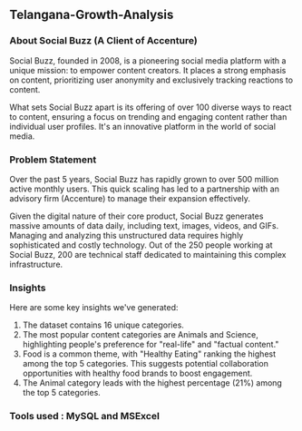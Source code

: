 ##  Telangana-Growth-Analysis

### **About Social Buzz (A Client of Accenture)**

Social Buzz, founded in 2008, is a pioneering social media platform with a unique mission: to empower content creators. It places a strong emphasis on content, prioritizing user anonymity and exclusively tracking reactions to content.

What sets Social Buzz apart is its offering of over 100 diverse ways to react to content, ensuring a focus on trending and engaging content rather than individual user profiles. It's an innovative platform in the world of social media.


### **Problem Statement**

Over the past 5 years, Social Buzz has rapidly grown to over 500 million active monthly users. This quick scaling has led to a partnership with an advisory firm (Accenture) to manage their expansion effectively.

Given the digital nature of their core product, Social Buzz generates massive amounts of data daily, including text, images, videos, and GIFs. Managing and analyzing this unstructured data requires highly sophisticated and costly technology. Out of the 250 people working at Social Buzz, 200 are technical staff dedicated to maintaining this complex infrastructure.


### **Insights**

Here are some key insights we've generated:

1. The dataset contains 16 unique categories.
2. The most popular content categories are Animals and Science, highlighting people's preference for "real-life" and "factual content."
3. Food is a common theme, with "Healthy Eating" ranking the highest among the top 5 categories. This suggests potential collaboration opportunities with healthy food brands to boost engagement.
4. The Animal category leads with the highest percentage (21%) among the top 5 categories.

### Tools used : MySQL and MSExcel

